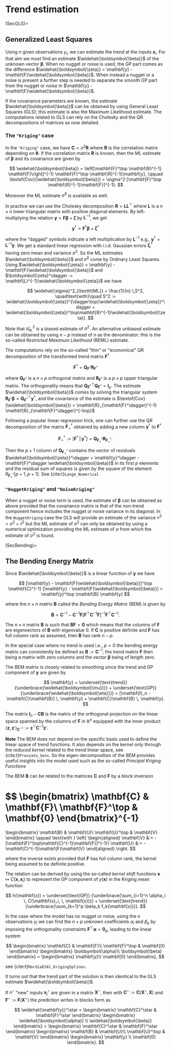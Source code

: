 # Trend estimation

(SecGLS)= 
## Generalized Least Squares

Using $n$ given observations $y_i$, we can estimate the trend at the
inputs $\mathbf{x}_i$. For that aim we must find an estimate
$\widehat{\boldsymbol{\beta}}$ of the unknown vector
$\boldsymbol{\beta}$.  When no nugget or noise is used, the GP part
comes as the difference $\widehat{\boldsymbol{\zeta}} = \mathbf{y} -
\mathbf{F}\widehat{\boldsymbol{\beta}}$. When instead a nugget or a
noise is present a further step is needed to separate the smooth GP
part from the nugget or noise in $\mathbf{y} -
\mathbf{F}\widehat{\boldsymbol{\beta}}$.

If the covariance parameters are known, the estimate
$\widehat{\boldsymbol{\beta}}$ can be obtained by using General Least
Squares (GLS); this estimate is also the Maximum Likelihood estimate.
The computations related to GLS can rely on the Cholesky and the QR
decompositions of matrices as now detailed.

### The `"Kriging"` case

In the `"Kriging"` case, we have $\mathbf{C} = \sigma^2 \mathbf{R}$ where
$\mathbf{R}$ is the correlation matrix depending on $\boldsymbol{\theta}$. If the
correlation matrix $\mathbf{R}$ is known, then the ML estimate of
$\boldsymbol{\beta}$ and its covariance are given by

$$
  \widehat{\boldsymbol{\beta}} = \left[\mathbf{F}^\top \mathbf{R}^{-1} 
  \mathbf{F}\right]^{-1}
  \mathbf{F}^\top \mathbf{R}^{-1}\mathbf{y}, \qquad
  \textsf{Cov}(\widehat{\boldsymbol{\beta}}) = \sigma^2 [\mathbf{F}^\top 
  \mathbf{R}^{-1}\mathbf{F}]^{-1}.
$$

Moreover the ML estimate $\widehat{\sigma}^2$ is available as well.

In practice we can use the Cholesky decomposition
$\mathbf{R} = \mathbf{L}\mathbf{L}^\top$ where $\mathbf{L}$ is a $n \times n$ lower
triangular matrix with positive diagonal elements.  By
left-multiplying the relation $\mathbf{y} = \mathbf{F}\boldsymbol{\beta} + \boldsymbol{\zeta}$
by $\mathbf{L}^{-1}$, we get

$$
  \mathbf{y}^\dagger = \mathbf{F}^\dagger\boldsymbol{\beta} + 
  \boldsymbol{\zeta}^\dagger
$$

where the "dagged" symbols indicate a left multiplication by
$\mathbf{L}^{-1}$ e.g.,
$\mathbf{y}^\dagger=\mathbf{L}^{-1}\mathbf{y}$.  We get a standard
linear regression with i.i.d. Gaussian errors
$\boldsymbol{\zeta}_i^\dagger$ having zero mean and variance
$\sigma^2$. So the ML estimates $\widehat{\boldsymbol{\beta}}$ and
$\widehat{\sigma}^2$ come by Ordinary Least Squares. Using
$\widehat{\boldsymbol{\zeta}} = \mathbf{y} -
\mathbf{F}\widehat{\boldsymbol{\beta}}$ and
$\boldsymbol{\zeta}^\dagger :=
\mathbf{L}^{-1}\widehat{\boldsymbol{\zeta}}$ we have

$$
  \widehat{\sigma}^2_{\texttt{ML}} = \frac{1}{n} \,S^2, \quad\text{with}\quad
  S^2 := \widehat{\boldsymbol{\zeta}}^{\dagger\top}\widehat{\boldsymbol{\zeta}}^\dagger
  = \widehat{\boldsymbol{\zeta}}^\top\mathbf{R}^{-1}\widehat{\boldsymbol{\zeta}}.
$$

Note that $\widehat{\sigma}^2_{\texttt{ML}}$ is a biased estimate of
$\sigma^2$. An alternative unbiased estimate can be obtained by using
$n-p$ instead of $n$ as the denominator: this is the so-called
*Restricted Maximum Likelihood* (REML) estimate.

The computations rely on the so-called "thin" or "economical" QR
decomposition of the transformed trend matrix $\mathbf{F}^\dagger$

$$ 
  \mathbf{F}^\dagger = \mathbf{Q}_{\mathbf{F}^\dagger} \mathbf{R}_{\mathbf{F}^\dagger} 
$$

where $\mathbf{Q}_{\mathbf{F}^\dagger}$ is a $n \times p$ orthogonal matrix and
$\mathbf{R}_{\mathbf{F}^\dagger}$ is a $p \times
p$ upper triangular matrix. The orthogonality means that 
$\mathbf{Q}_{\mathbf{F}^{\dagger}}^\top\mathbf{Q}_{\mathbf{F}^\dagger}= \mathbf{I}_p$.
The estimate $\widehat{\boldsymbol{\beta}}$ 
comes by solving the
triangular system $\mathbf{R}_{\mathbf{F}^\dagger}\boldsymbol{\beta} =
\mathbf{Q}_{\mathbf{F}^\dagger}^\top \mathbf{y}^\dagger$, and the
covariance of the estimate is
$\textsf{Cov}(\widehat{\boldsymbol{\beta}}) =
\mathbf{R}_{\mathbf{F}^\dagger}^{-1}
\mathbf{R}_{\mathbf{F}^\dagger}^{-\top}$

Following a popular linear regression trick, one can further use the
QR decomposition of the matrix $\mathbf{F}^\dagger_+$ obtained by adding a
new column $\mathbf{y}^\dagger$ to $\mathbf{F}^\dagger$ 

$$
\mathbf{F}^\dagger_+ := \left[ \mathbf{F}^\dagger \, \vert \, \mathbf{y}^\dagger \right]
= \mathbf{Q}_{\mathbf{F}^\dagger_+}\mathbf{R}_{\mathbf{F}^\dagger_+}.  
$$

Then the $p+1$ column of $\mathbf{Q}_{\mathbf{F}^\dagger_+}$ contains
the vector of residuals $\widehat{\boldsymbol{\zeta}}^\dagger =
\mathbf{y}^\dagger - \mathbf{F}^\dagger \widehat{\boldsymbol{\beta}}$
in its first $p$ elements and the residual sum of squares is given by
the square of the element $R_{\mathbf{F}^\dagger_+}[p + 1, p +1]$. See
{cite:t}`Lange_Numerical`.


### `"NuggetKriging"` and `"NoiseKriging"`

When a nugget or noise term is used, the estimate of $\boldsymbol{\beta}$ can
be obtained as above provided that the covariance matrix is that of
the non-trend component hence includes the nugget or noise variance in
its diagonal. In the `NuggetKriging` case the GLS will provide an
estimate of the variance $\nu^2 = \sigma^2 + \tau^2$ but the ML
estimate of $\sigma^2$ can only be obtained by using a numerical
optimization providing the ML estimate of $\alpha$ from which the
estimate of $\sigma^2$ is found.

(SecBending)= 
## The Bending Energy Matrix

Since $\widehat{\boldsymbol{\beta}}$ is a linear function of
$\mathbf{y}$ we have

$$
  [\mathbf{y} - \mathbf{F}\widehat{\boldsymbol{\beta}}]^\top \mathbf{C}^{-1}
  [\mathbf{y} - \mathbf{F}\widehat{\boldsymbol{\beta}}] =
  \mathbf{y}^\top \mathbf{B} \mathbf{y}
$$

where the $n \times n$ matrix $\mathbf{B}$ called the *Bending Energy
  Matrix* (BEM) is given by
  
$$
  \mathbf{B} = \mathbf{C}^{-1} - \mathbf{C}^{-1}\mathbf{F} \left[\mathbf{F}^\top \mathbf{C}^{-1} \mathbf{F} \right]^{-1}
  \mathbf{F}^\top\mathbf{C}^{-1}.
$$

The $n \times n$ matrix $\mathbf{B}$ is such that
$\mathbf{B}\mathbf{F} = \mathbf{0}$ which means that the columns of
$\mathbf{F}$ are eigenvectors of $\mathbf{B}$ with eigenvalue $0$. If
$\mathbf{C}$ is positive definite and $\mathbf{F}$ has full column rank
as assumed, then $\mathbf{B}$ has rank $n- p$.

In the special case where no trend is used i.e., $p=0$ the bending
energy matrix can consistently be defined as $\mathbf{B} := \mathbf{C}^{-1}$,
the trend matrix $\mathbf{F}$ then being a matrix with zero columns and the
vector $\boldsymbol{\beta}$ being of length zero.

The BEM matrix is closely related to smoothing since the trend
and GP component of $\mathbf{y}$ are given by

$$
  \mathbf{y} =
  \underset{\text{trend}}
  {\underbrace{\widehat{\boldsymbol{\mu}}}} +
  \underset{\text{GP}}
  {\underbrace{\widehat{\boldsymbol{\eta}}}}
  = [\mathbf{I}_n - \mathbf{C}\mathbf{B}] \, \mathbf{y} + \mathbf{C}\mathbf{B} \, \mathbf{y}.
$$

The matrix $\mathbf{I}_n - \mathbf{C}\mathbf{B}$ is the matrix of the orthogonal
projection on the linear space spanned by the columns of $\mathbf{F}$ in
$\mathbb{R}^n$ equipped with the inner product
$\langle\mathbf{z},\,\mathbf{z}'\rangle_{\mathbf{C}^{-1}} := \mathbf{z}^\top \mathbf{C}^{-1}\mathbf{z}'$.

**Note**   The BEM does not depend on the specific basis used to define the
  linear space of trend functions. It also depends on the kernel only
  through the *reduced kernel* related to the trend linear
  space, see {cite:t}`Pronzato_Sens`. So the eigen-decomposition of the BEM
  provides useful insights into the model used such as the so-called
  *Principal Kriging Functions*

The BEM $\mathbf{B}$ can be related to the matrices $\mathbf{C}$ and $\mathbf{F}$ by
a block inversion

$$
  \begin{bmatrix}
    \mathbf{C} & \mathbf{F}\\
    \mathbf{F}^\top & \mathbf{0}
  \end{bmatrix}^{-1}
  =
  \begin{bmatrix}
    \mathbf{B} & \mathbf{U}\\
    \mathbf{U}^\top & \mathbf{V}
  \end{bmatrix}
  \qquad \text{with }
  \left\{
    \begin{aligned}
      \mathbf{V} &:= - [\mathbf{F}^\top\mathbf{C}^{-1}\mathbf{F}]^{-1}\\
      \mathbf{U} &:= - \mathbf{C}^{-1}\mathbf{F}\mathbf{V}
    \end{aligned}
  \right.
$$

where the inverse exists provided that $\mathbf{F}$ has full column rank,
the kernel being assumed to be definite positive.

The relation can be derived by using the so-called *kernel shift*
functions $\mathbf{x} \mapsto C(\mathbf{x}, \, \mathbf{x}_i)$ to
represent the GP component of $y(\mathbf{x})$ in the Kriging mean
function

$$
h(\mathbf{x}) =
\underset{\text{GP}}
{\underbrace{\sum_{i=1}^n \alpha_i \, C(\mathbf{x}_i, \, \mathbf{x})}}
+
\underset{\text{trend}}
{\underbrace{\sum_{k=1}^p \beta_k f_k(\mathbf{x})}}.
$$

In the case where the model has no nugget or noise, using the $n$
observations $y_i$ we can find the $n + p$ unknown coefficients
$\alpha_i$ and $\beta_k$ by imposing the orthogonality constraints
$\mathbf{F}^\top\boldsymbol{\alpha} = \mathbf{0}_p$, leading to the
linear system

$$
  \begin{bmatrix}
    \mathbf{C} & \mathbf{F}\\
    \mathbf{F}^\top & \mathbf{0}
  \end{bmatrix}
  \begin{bmatrix}
    \boldsymbol{\alpha}\\
    \boldsymbol{\beta}
  \end{bmatrix} = 
  \begin{bmatrix}
    \mathbf{y}\\
    \mathbf{0}
  \end{bmatrix},
$$

see {cite:t}`MardiaEtAl_KrigingSplines`.

It turns out that the trend part of the solution is then identical
to the GLS estimate $\widehat{\boldsymbol{\beta}}$.

If $n^\star$ "new" inputs $\mathbf{x}^\star_j$ are given in a matrix
$\mathbf{X}^\star$, then with $\mathbf{C}^\star :=
\mathbf{C}(\mathbf{X}^\star, \, \mathbf{X})$ and $\mathbf{F}^\star
:=\mathbf{F}(\mathbf{X}^\star)$ the prediction writes in blocks form
as

$$
  \widehat{\mathbf{y}}^\star =
  \begin{bmatrix}
    \mathbf{C}^\star & \mathbf{F}^\star
  \end{bmatrix}
  \begin{bmatrix}
    \widehat{\boldsymbol{\alpha}} \\
    \widehat{\boldsymbol{\beta}}
  \end{bmatrix} =
  \begin{bmatrix}
    \mathbf{C}^\star & \mathbf{F}^\star
  \end{bmatrix}
  \begin{bmatrix}
    \mathbf{B} & \mathbf{U}\\
    \mathbf{U}^\top & \mathbf{V}
  \end{bmatrix}
  \begin{bmatrix}
    \mathbf{y} \\
    \mathbf{0}
  \end{bmatrix}.
$$

